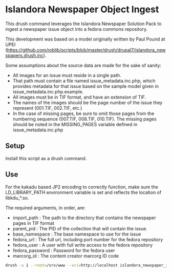 # Islandora Newspaper Object Ingest
This drush command leverages the Islandora Newspaper Solution Pack to ingest a newspaper issue object into a fedora commons repository.

This development was based on a model originally written by Paul Pound at UPEI (https://github.com/roblib/scripts/blob/master/drush/drupal7/islandora_newspapers.drush.inc).

Some assumptions about the source data are made for the sake of sanity:
+   All images for an issue must reside in a single path.
+   That path must contain a file named issue_metadata.inc.php, which provides metadata for that issue based on the sample model given in issue_metadata.inc.php.example.
+   All images must be in TIF format, and have an extension of TIF.
+   The names of the images should be the page number of the issue they represent (001.TIF, 002.TIF, etc.)
+   In the case of missing pages, be sure to omit those pages from the numbering sequence (007.TIF, 008.TIF, 010.TIF). The missing pages should be noted in the MISSING_PAGES variable defined in issue_metadata.inc.php

## Setup
Install this script as a drush command.

## Use
For the kakadu based JP2 encoding to correctly function, make sure the LD_LIBRARY_PATH environment variable is set and reflects the location of libkdu_*.so.

The required arguments, in order, are:
+   import_path : The path to the directory that contains the newspaper pages in TIF format
+   parent_pid : The PID of the collection that will contain the issue.
+   base_namespace : The base namespace to use for the issue
+   fedora_url : The full url, including port number for the fedora repository
+   fedora_user : A user with full write access to the fedora repository
+   fedora_password : Password for the fedora user
+   marcorg_id : The content creator marcorg ID code

```bash
drush -u 1 --root=/srv/www --uri=http://localhost islandora_newspaper_ingest http://fedora.lib.unb.ca:8080/fedora fedoraAdmin password /mnt/images/TJ/1974/01/01 newspapers:telegraph telegraph NBFU
```
